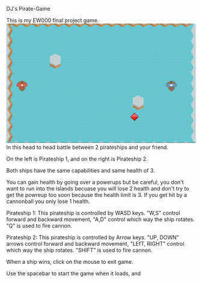 DJ's Pirate-Game

This is my EW000 final project game.
![Game Screenshot](images/GameScreenshot.png)
In this head to head battle between 2 pirateships and your friend.

On the left is Pirateship 1, and on the right is Pirateship 2.

Both ships have the same capabilities and same health of 3.

You can gain health by going over a powerups but be careful, you don't want to run into the islands becuase you will lose 2 health and don't try to get the powreup too soon because the health limit is 3.
If you get hit by a cannonball you only lose 1 health.

Pirateship 1:
This pirateship is controlled by WASD keys.
"W,S" control forward and backward movement, "A,D" control which way the ship rotates.
"Q" is used to fire cannon.

Pirateship 2:
This pirateship is controlled by Arrow keys.
"UP, DOWN" arrows control forward and backward movement, "LEfT, RIGHT" control which way the ship rotates.
"SHIFT" is used to fire cannon.

When a ship wins, click on the mouse to exit game.

Use the spacebar to start the game when it loads, and  
